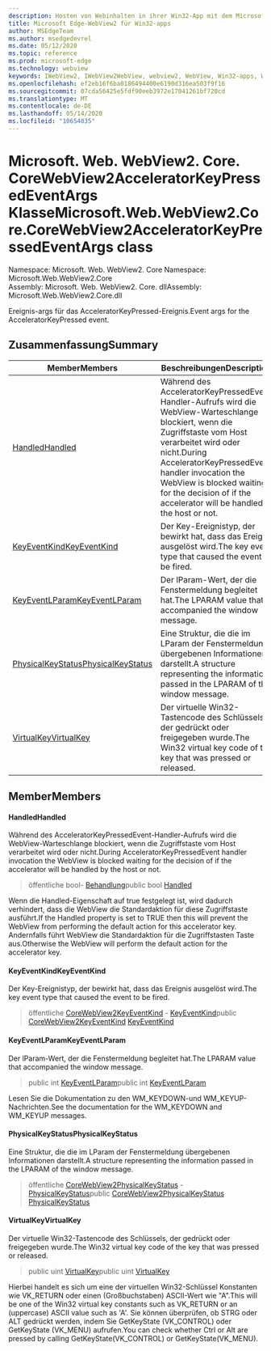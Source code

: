 ```yaml
---
description: Hosten von Webinhalten in ihrer Win32-App mit dem Microsoft Edge WebView2-Steuerelement
title: Microsoft Edge-WebView2 für Win32-apps
author: MSEdgeTeam
ms.author: msedgedevrel
ms.date: 05/12/2020
ms.topic: reference
ms.prod: microsoft-edge
ms.technology: webview
keywords: IWebView2, IWebView2WebView, webview2, WebView, Win32-apps, Win32, Edge, ICoreWebView2, ICoreWebView2Controller, Browser-Steuerelement, Edge-HTML
ms.openlocfilehash: ef2eb16f6ba0186494400e6190d316ea503f9f16
ms.sourcegitcommit: 07cda56425e5fdf90eeb3972e17041261bf720cd
ms.translationtype: MT
ms.contentlocale: de-DE
ms.lasthandoff: 05/14/2020
ms.locfileid: "10654035"
---
```

# <span data-ttu-id="1ff07-104">Microsoft. Web. WebView2. Core. CoreWebView2AcceleratorKeyPressedEventArgs Klasse</span><span class="sxs-lookup"><span data-stu-id="1ff07-104">Microsoft.Web.WebView2.Core.CoreWebView2AcceleratorKeyPressedEventArgs class</span></span> 

<span data-ttu-id="1ff07-105">Namespace: Microsoft. Web. WebView2. Core </span><span class="sxs-lookup"><span data-stu-id="1ff07-105">Namespace: Microsoft.Web.WebView2.Core</span></span>\
<span data-ttu-id="1ff07-106">Assembly: Microsoft. Web. WebView2. Core. dll</span><span class="sxs-lookup"><span data-stu-id="1ff07-106">Assembly: Microsoft.Web.WebView2.Core.dll</span></span>

<span data-ttu-id="1ff07-107">Ereignis-args für das AcceleratorKeyPressed-Ereignis.</span><span class="sxs-lookup"><span data-stu-id="1ff07-107">Event args for the AcceleratorKeyPressed event.</span></span>

## <span data-ttu-id="1ff07-108">Zusammenfassung</span><span class="sxs-lookup"><span data-stu-id="1ff07-108">Summary</span></span>

 <span data-ttu-id="1ff07-109">Member</span><span class="sxs-lookup"><span data-stu-id="1ff07-109">Members</span></span>                        | <span data-ttu-id="1ff07-110">Beschreibungen</span><span class="sxs-lookup"><span data-stu-id="1ff07-110">Descriptions</span></span>
--------------------------------|---------------------------------------------
[<span data-ttu-id="1ff07-111">Handled</span><span class="sxs-lookup"><span data-stu-id="1ff07-111">Handled</span></span>](#handled) | <span data-ttu-id="1ff07-112">Während des AcceleratorKeyPressedEvent-Handler-Aufrufs wird die WebView-Warteschlange blockiert, wenn die Zugriffstaste vom Host verarbeitet wird oder nicht.</span><span class="sxs-lookup"><span data-stu-id="1ff07-112">During AcceleratorKeyPressedEvent handler invocation the WebView is blocked waiting for the decision of if the accelerator will be handled by the host or not.</span></span>
[<span data-ttu-id="1ff07-113">KeyEventKind</span><span class="sxs-lookup"><span data-stu-id="1ff07-113">KeyEventKind</span></span>](#keyeventkind) | <span data-ttu-id="1ff07-114">Der Key-Ereignistyp, der bewirkt hat, dass das Ereignis ausgelöst wird.</span><span class="sxs-lookup"><span data-stu-id="1ff07-114">The key event type that caused the event to be fired.</span></span>
[<span data-ttu-id="1ff07-115">KeyEventLParam</span><span class="sxs-lookup"><span data-stu-id="1ff07-115">KeyEventLParam</span></span>](#keyeventlparam) | <span data-ttu-id="1ff07-116">Der lParam-Wert, der die Fenstermeldung begleitet hat.</span><span class="sxs-lookup"><span data-stu-id="1ff07-116">The LPARAM value that accompanied the window message.</span></span>
[<span data-ttu-id="1ff07-117">PhysicalKeyStatus</span><span class="sxs-lookup"><span data-stu-id="1ff07-117">PhysicalKeyStatus</span></span>](#physicalkeystatus) | <span data-ttu-id="1ff07-118">Eine Struktur, die die im LParam der Fenstermeldung übergebenen Informationen darstellt.</span><span class="sxs-lookup"><span data-stu-id="1ff07-118">A structure representing the information passed in the LPARAM of the window message.</span></span>
[<span data-ttu-id="1ff07-119">VirtualKey</span><span class="sxs-lookup"><span data-stu-id="1ff07-119">VirtualKey</span></span>](#virtualkey) | <span data-ttu-id="1ff07-120">Der virtuelle Win32-Tastencode des Schlüssels, der gedrückt oder freigegeben wurde.</span><span class="sxs-lookup"><span data-stu-id="1ff07-120">The Win32 virtual key code of the key that was pressed or released.</span></span>

## <span data-ttu-id="1ff07-121">Member</span><span class="sxs-lookup"><span data-stu-id="1ff07-121">Members</span></span>

#### <span data-ttu-id="1ff07-122">Handled</span><span class="sxs-lookup"><span data-stu-id="1ff07-122">Handled</span></span> 

<span data-ttu-id="1ff07-123">Während des AcceleratorKeyPressedEvent-Handler-Aufrufs wird die WebView-Warteschlange blockiert, wenn die Zugriffstaste vom Host verarbeitet wird oder nicht.</span><span class="sxs-lookup"><span data-stu-id="1ff07-123">During AcceleratorKeyPressedEvent handler invocation the WebView is blocked waiting for the decision of if the accelerator will be handled by the host or not.</span></span>

> <span data-ttu-id="1ff07-124">öffentliche bool- [Behandlung](#handled)</span><span class="sxs-lookup"><span data-stu-id="1ff07-124">public bool [Handled](#handled)</span></span>

<span data-ttu-id="1ff07-125">Wenn die Handled-Eigenschaft auf true festgelegt ist, wird dadurch verhindert, dass die WebView die Standardaktion für diese Zugriffstaste ausführt.</span><span class="sxs-lookup"><span data-stu-id="1ff07-125">If the Handled property is set to TRUE then this will prevent the WebView from performing the default action for this accelerator key.</span></span> <span data-ttu-id="1ff07-126">Andernfalls führt WebView die Standardaktion für die Zugriffstasten Taste aus.</span><span class="sxs-lookup"><span data-stu-id="1ff07-126">Otherwise the WebView will perform the default action for the accelerator key.</span></span>

#### <span data-ttu-id="1ff07-127">KeyEventKind</span><span class="sxs-lookup"><span data-stu-id="1ff07-127">KeyEventKind</span></span> 

<span data-ttu-id="1ff07-128">Der Key-Ereignistyp, der bewirkt hat, dass das Ereignis ausgelöst wird.</span><span class="sxs-lookup"><span data-stu-id="1ff07-128">The key event type that caused the event to be fired.</span></span>

> <span data-ttu-id="1ff07-129">öffentliche [CoreWebView2KeyEventKind](./namespace-microsoft-web-webview2-core.md) - [KeyEventKind](#keyeventkind)</span><span class="sxs-lookup"><span data-stu-id="1ff07-129">public [CoreWebView2KeyEventKind](./namespace-microsoft-web-webview2-core.md) [KeyEventKind](#keyeventkind)</span></span>

#### <span data-ttu-id="1ff07-130">KeyEventLParam</span><span class="sxs-lookup"><span data-stu-id="1ff07-130">KeyEventLParam</span></span> 

<span data-ttu-id="1ff07-131">Der lParam-Wert, der die Fenstermeldung begleitet hat.</span><span class="sxs-lookup"><span data-stu-id="1ff07-131">The LPARAM value that accompanied the window message.</span></span>

> <span data-ttu-id="1ff07-132">public int [KeyEventLParam](#keyeventlparam)</span><span class="sxs-lookup"><span data-stu-id="1ff07-132">public int [KeyEventLParam](#keyeventlparam)</span></span>

<span data-ttu-id="1ff07-133">Lesen Sie die Dokumentation zu den WM_KEYDOWN-und WM_KEYUP-Nachrichten.</span><span class="sxs-lookup"><span data-stu-id="1ff07-133">See the documentation for the WM_KEYDOWN and WM_KEYUP messages.</span></span>

#### <span data-ttu-id="1ff07-134">PhysicalKeyStatus</span><span class="sxs-lookup"><span data-stu-id="1ff07-134">PhysicalKeyStatus</span></span> 

<span data-ttu-id="1ff07-135">Eine Struktur, die die im LParam der Fenstermeldung übergebenen Informationen darstellt.</span><span class="sxs-lookup"><span data-stu-id="1ff07-135">A structure representing the information passed in the LPARAM of the window message.</span></span>

> <span data-ttu-id="1ff07-136">öffentliche [CoreWebView2PhysicalKeyStatus](microsoft-web-webview2-core-corewebview2physicalkeystatus.md) - [PhysicalKeyStatus](#physicalkeystatus)</span><span class="sxs-lookup"><span data-stu-id="1ff07-136">public [CoreWebView2PhysicalKeyStatus](microsoft-web-webview2-core-corewebview2physicalkeystatus.md) [PhysicalKeyStatus](#physicalkeystatus)</span></span>

#### <span data-ttu-id="1ff07-137">VirtualKey</span><span class="sxs-lookup"><span data-stu-id="1ff07-137">VirtualKey</span></span> 

<span data-ttu-id="1ff07-138">Der virtuelle Win32-Tastencode des Schlüssels, der gedrückt oder freigegeben wurde.</span><span class="sxs-lookup"><span data-stu-id="1ff07-138">The Win32 virtual key code of the key that was pressed or released.</span></span>

> <span data-ttu-id="1ff07-139">public uint [VirtualKey](#virtualkey)</span><span class="sxs-lookup"><span data-stu-id="1ff07-139">public uint [VirtualKey](#virtualkey)</span></span>

<span data-ttu-id="1ff07-140">Hierbei handelt es sich um eine der virtuellen Win32-Schlüssel Konstanten wie VK_RETURN oder einen (Großbuchstaben) ASCII-Wert wie "A".</span><span class="sxs-lookup"><span data-stu-id="1ff07-140">This will be one of the Win32 virtual key constants such as VK_RETURN or an (uppercase) ASCII value such as 'A'.</span></span> <span data-ttu-id="1ff07-141">Sie können überprüfen, ob STRG oder ALT gedrückt werden, indem Sie GetKeyState (VK_CONTROL) oder GetKeyState (VK_MENU) aufrufen.</span><span class="sxs-lookup"><span data-stu-id="1ff07-141">You can check whether Ctrl or Alt are pressed by calling GetKeyState(VK_CONTROL) or GetKeyState(VK_MENU).</span></span>

